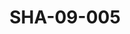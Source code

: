 ---
pid: SHA-09-005
title: SHA-09-005
language: en
collection: Sharhabil Ahmed
original_label: 
rights: Sharhabil Ahmed
location_of_original: Sharhabil Ahmed
photographer_or_studio: 
scanned_from: photograph 7.3 by 10.5
_date: '1964'
location: southern sudan
description: Sharhabil ِAhmed's band and others
additional_notes: 
permission_display: 'yes'
on_server: 'no'
on_website: 'no'
permalink: /archive/en/sha-09-005.html
layout: photo-page
---